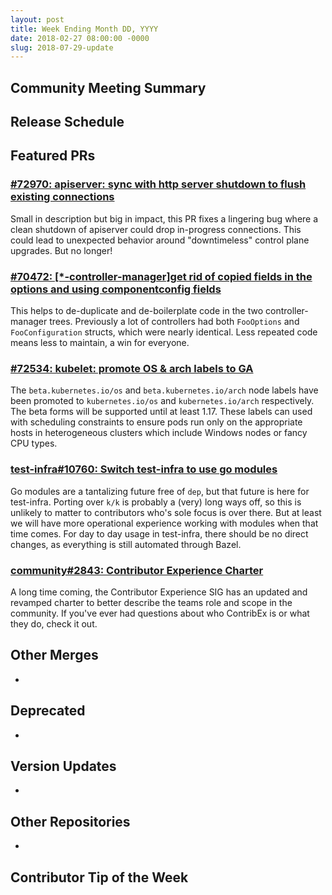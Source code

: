 ```yaml
---
layout: post
title: Week Ending Month DD, YYYY
date: 2018-02-27 08:00:00 -0000
slug: 2018-07-29-update
---
```


## Community Meeting Summary


## Release Schedule


## Featured PRs

### [#72970: apiserver: sync with http server shutdown to flush existing connections](https://github.com/kubernetes/kubernetes/pull/72970)

Small in description but big in impact, this PR fixes a lingering bug where a clean shutdown of apiserver could drop in-progress connections. This could lead to unexpected behavior around "downtimeless" control plane upgrades. But no longer!

### [#70472: [*-controller-manager]get rid of copied fields in the options and using componentconfig fields](https://github.com/kubernetes/kubernetes/pull/70472)

This helps to de-duplicate and de-boilerplate code in the two controller-manager trees. Previously a lot of controllers had both `FooOptions` and `FooConfiguration` structs, which were nearly identical. Less repeated code means less to maintain, a win for everyone.

### [#72534: kubelet: promote OS & arch labels to GA](https://github.com/kubernetes/kubernetes/pull/72534)

The `beta.kubernetes.io/os` and `beta.kubernetes.io/arch` node labels have been promoted to `kubernetes.io/os` and `kubernetes.io/arch` respectively. The beta forms will be supported until at least 1.17. These labels can used with scheduling constraints to ensure pods run only on the appropriate hosts in heterogeneous clusters which include Windows nodes or fancy CPU types.

### [test-infra#10760: Switch test-infra to use go modules](https://github.com/kubernetes/test-infra/pull/10760)

Go modules are a tantalizing future free of `dep`, but that future is here for test-infra. Porting over `k/k` is probably a (very) long ways off, so this is unlikely to matter to contributors who's sole focus is over there. But at least we will have more operational experience working with modules when that time comes. For day to day usage in test-infra, there should be no direct changes, as everything is still automated through Bazel.

### [community#2843: Contributor Experience Charter](https://github.com/kubernetes/community/pull/2843)

A long time coming, the Contributor Experience SIG has an updated and revamped charter to better describe the teams role and scope in the community. If you've ever had questions about who ContribEx is or what they do, check it out.

## Other Merges

*

## Deprecated

*

## Version Updates

*

## Other Repositories

*

## Contributor Tip of the Week

